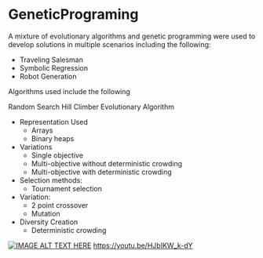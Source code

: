 # GeneticPrograming

A mixture of evolutionary algorithms and  genetic programming were used to develop solutions in multiple scenarios including the following:
  - Traveling Salesman
  - Symbolic Regression
  - Robot Generation

Algorithms used include the following

Random Search 
Hill Climber
Evolutionary Algorithm
  - Representation Used
    - Arrays
    - Binary heaps
  - Variations
    - Single objective
    - Multi-objective without deterministic crowding
    - Multi-objective with deterministic crowding
  - Selection methods: 
    - Tournament selection
  - Variation:
    - 2 point crossover
    - Mutation
  - Diversity Creation
    - Deterministic crowding


[![IMAGE ALT TEXT HERE](https://img.youtube.com/vi/HJbIKW_k-dY/0.jpg)](https://youtu.be/HJbIKW_k-dY)
 https://youtu.be/HJbIKW_k-dY
